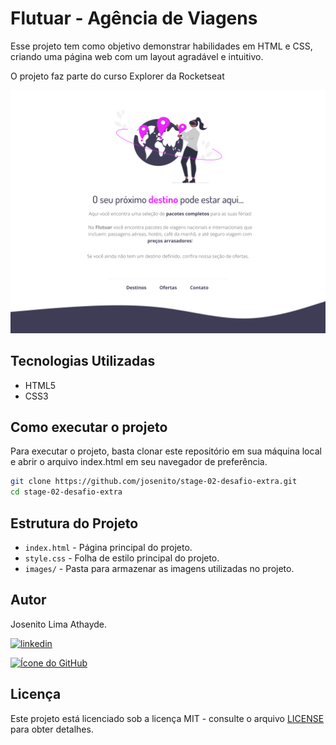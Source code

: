 # Flutuar - Agência de Viagens

Esse projeto tem como objetivo demonstrar habilidades em HTML e CSS, criando uma página web com um layout agradável e intuitivo.

O projeto faz parte do curso Explorer da Rocketseat

![Print de tela do projeto](./images/desktop.png)

## Tecnologias Utilizadas

- HTML5
- CSS3

## Como executar o projeto

Para executar o projeto, basta clonar este repositório em sua máquina local e abrir o arquivo index.html em seu navegador de preferência.

```bash
git clone https://github.com/josenito/stage-02-desafio-extra.git
cd stage-02-desafio-extra 
```

## Estrutura do Projeto

- `index.html` - Página principal do projeto.
- `style.css` - Folha de estilo principal do projeto.
- `images/` - Pasta para armazenar as imagens utilizadas no projeto.


## Autor

Josenito Lima Athayde.

[![linkedin](https://img.shields.io/badge/linkedin-0A66C2?style=for-the-badge&logo=linkedin&logoColor=white)](https://www.linkedin.com/in/josenito-lima-athayde-277a8ab3/)

[![Ícone do GitHub](https://img.shields.io/badge/-GitHub-black?style=flat-square&logo=github&logoColor=white)](https://github.com/josenito)

## Licença

Este projeto está licenciado sob a licença MIT - consulte o arquivo [LICENSE](https://choosealicense.com/licenses/mit/) para obter detalhes.

